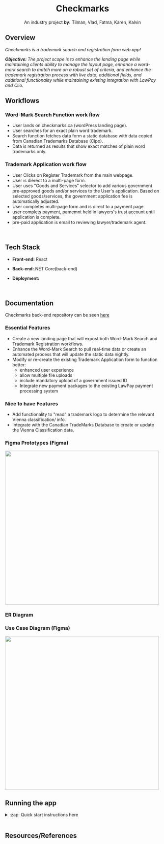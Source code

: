 <div align='center'>

# Checkmarks

An industry project <strong>by:</strong> Tilman, Vlad, Fatma, Karen, Kalvin

<!-- <strong>Live Link: </strong> here  -->

</div>

## Overview

<i>Checkmarks is a trademark search and registration form web app! </i>

<i><strong>Objective: </strong> The project scope is to enhance the landing page while maintaining clients ability to manage the layout page, enhance a word-mark search to match more on a robust set of criteria, and enhance the trademark registration process with live data, additional fields, and additional functionality while maintaining existing integration with LawPay and Clio. </i>
</br>

## Workflows

### Word-Mark Search Function work flow

-   User lands on checkmarks.ca (wordPress landing page).
-   User searches for an exact plain word trademark.
-   Search function fetches data form a static database with data copied from Canadian Trademarks Database (Cipo).
-   Data is returned as results that show exact matches of plain word trademarks only.

### Trademark Application work flow

-   User Clicks on Register Trademark from the main webpage.
-   User is dierect to a multi-page form.
-   User uses "Goods and Services" selector to add various government pre-approved goods and/or services to the User's application. Based on selected goods/services, the government application fee is automatically adjusted.
-   User completes multi-page form and is direct to a payment page.
-   user complets payment, pamemnt held in lawyers's trust account until application is complete.
-   pre-paid application is email to reviewing lawyer/trademark agent.

 </br>

## Tech Stack

-   <strong>Front-end:</strong> React
-   <strong>Back-end:</strong>.NET Core(back-end)
-   <strong>Deployment: </strong>

    </br>

## Documentation

Checkmarks back-end repository can be seen [here](https://github.com/BCIT-SSD-2020-21/industry-project-checkmarks_backend)

### Essential Features

-   Create a new landing page that will expost both Word-Mark Search and Trademark Registration workflows.
-   Enhance the Word-Mark Search to pull real-time data or create an automated process that will update the static data nightly.
-   Modify or re-create the existing Trademark Application form to function better:
    -   enhanced user experience
    -   allow multiple file uploads
    -   include mandatory upload of a government issued ID
    -   Integrate new payment packages to the existing LawPay payment processing system

### Nice to have Features

-   Add functionality to "read" a trademark logo to determine the relevant Vienna classification/ info.
-   Integrate with the Canadian TradeMarks Database to create or update the Vienna Classification data.

### Figma Prototypes (<a link="https://www.figma.com/file/7NR2yH2BINwQlmqxNspD1f/Checkmarks_Prototype?node-id=0%3A1">Figma</a>)

<img src="https://i.imgur.com/OsEGEQ9.jpg" width="500px"/>

### ER Diagram

### Use Case Diagram (<a link="https://www.figma.com/file/RH0Ymf55Rw6M7UCZY7ly33/Checkmarks_UseCaseDiagram?node-id=0%3A1">Figma</a>)

<img src="https://i.imgur.com/kK7fKRH.jpg" width="500px"/>

<!-- Images URL -->

</br>

## Running the app

<details>
<summary>:zap: Quick start instructions here</summary>

-   clone this repo
-   `npm i`
-   `npm start`

</details>

</br>

## Resources/References

</br>
